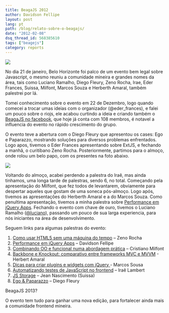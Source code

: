 ```yaml
---
title: BeagaJS 2012
author: Davidson Fellipe
layout: post
lang: pt
path: /blog/relato-sobre-o-beagajs/
date: "2012-02-08"
dsq_thread_id: 568385610
tags: ["beagejs"]
category: reports
---
```


![](/img-posts/394357_10150551005174548_787149547_8724534_1017665618_n.jpg)

No dia 21 de janeiro, Belo Horizonte foi palco de um evento bem legal sobre Javascript, o mesmo reuniu a comunidade mineira e grandes nomes da área, tais como Luciano Ramalho, Diego Fleury, Zeno Rocha, Irae, Eder Frances, Suissa, Milfont, Marcos Souza e Herberth Amaral, também palestrei por lá.

Tomei conhecimento sobre o evento em 22 de Dezembro, logo quando comecei a trocar umas ideias com o organizador (@eder_frances), e falei um pouco sobre o riojs, ele acabou curtindo a ideia e criando também o [BeagaJS no facebook][2], que hoje já conta com 108 membros, é notavel a influencia do evento no rápido crescimento do grupo.

[2]: https://www.facebook.com/groups/beagajs/

O evento teve a abertura com o Diego Fleury que apresentou os cases: Ego e Paparazzo, mostrando soluções para diversos problemas enfrentados. Logo apos, tivemos o Eder Frances apresentando sobre ExtJS, e fechando a manhã, o curitibano Zeno Rocha. Posteriormente, partimos para o almoço, onde rolou um belo papo, com os presentes na foto abaixo.

![](/img-posts/409066_10150551011829548_787149547_8724571_883946164_n.jpg)

Voltando do almoço, acabei perdendo a palestra do Iraê, mas ainda tinhamos, uma longa tarde de palestras, sendo 6, no total. Começando pela apresentação do Milfont, que fez todos de levantarem, obviamente para despertar aqueles que gostam de uma soneca pós-almoço. Logo após, tivemos as apresentações do Herberth Amaral e a do Marcos Souza. Como penultima apresentação, tivemos a minha palestra sobre [Performance em jQuery Apps][4]. Fechando o evento com chave de ouro, tivemos o Luciano Ramalho ([@luciano][5]), passando um pouco de sua larga experiencia, para nós iniciantes na área de desenvolvimento.

[4]: http://www.slideshare.net/davidsonfellipe/jqueryperf
[5]: https://twitter.com/#!/luciano

Seguem links para algumas palestras do evento:

1. [Como usar HTML5 sem uma máquina do tempo][7] – Zeno Rocha
2. [Performance em jQuery Apps][4] – Davidson Fellipe
3. [Combinando OO e funcional numa abordagem prática][8] – Cristiano Milfont
4. [Backbone e Knockout: comparativo entre frameworks MVC e MVVM][9] - Herbert Amaral
5. [Dicas para criar plugins e widgets com jQuery ][10]- Marcos Sousa
6. [Automatizando testes de JavaScript no frontend][11] – Iraê Lambert
7. [JS Storage][12] – Jean Nascimento (Suissa)
8. [Ego & Paparazzo][13] – Diego Fleury

[7]: http://comousarhtml5semumamaquinadotempo.com/#1
[8]: http://www.slideshare.net/cmilfont/beagajs
[9]: https://github.com/herberthamaral/bhjs
[10]: http://www.slideshare.net/marcossousa/indo-alem-jquery3
[11]: http://irae.github.com/frontend-tests-pt/#slide1
[12]: http://frontendbrasil.com.br/suissa/eventos/beagajs/#/
[13]: https://www.slideshare.net/dfleury/ego-e-paparazzo

BeagaJS 2013?

O evento tem tudo para ganhar uma nova edição, para fortalecer ainda mais a comunidade frontend mineira.
